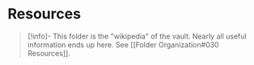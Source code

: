 # Resources

> [!info]-
> This folder is the "wikipedia" of the vault. Nearly all useful information ends up here. See [[Folder Organization#030 Resources]].
